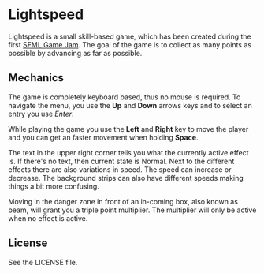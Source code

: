 Lightspeed
==========

Lightspeed is a small skill-based game, which has been created during the first [SFML Game Jam](http://en.sfml-dev.org/forums/index.php?topic=12497.0).
The goal of the game is to collect as many points as possible by advancing as far as possible.

Mechanics
---------
The game is completely keyboard based, thus no mouse is required.
To navigate the menu, you use the **Up** and **Down** arrows keys and to select an entry you use *Enter*.

While playing the game you use the **Left** and **Right** key to move the player and you can get an faster movement when holding **Space**.

The text in the upper right corner tells you what the currently active effect is. If there's no text, then current state is Normal.
Next to the different effects there are also variations in speed. The speed can increase or decrease.
The background strips can also have different speeds making things a bit more confusing.

Moving in the danger zone in front of an in-coming box, also known as beam, will grant you a triple point multiplier.
The multiplier will only be active when no effect is active.

License
-------
See the LICENSE file.
